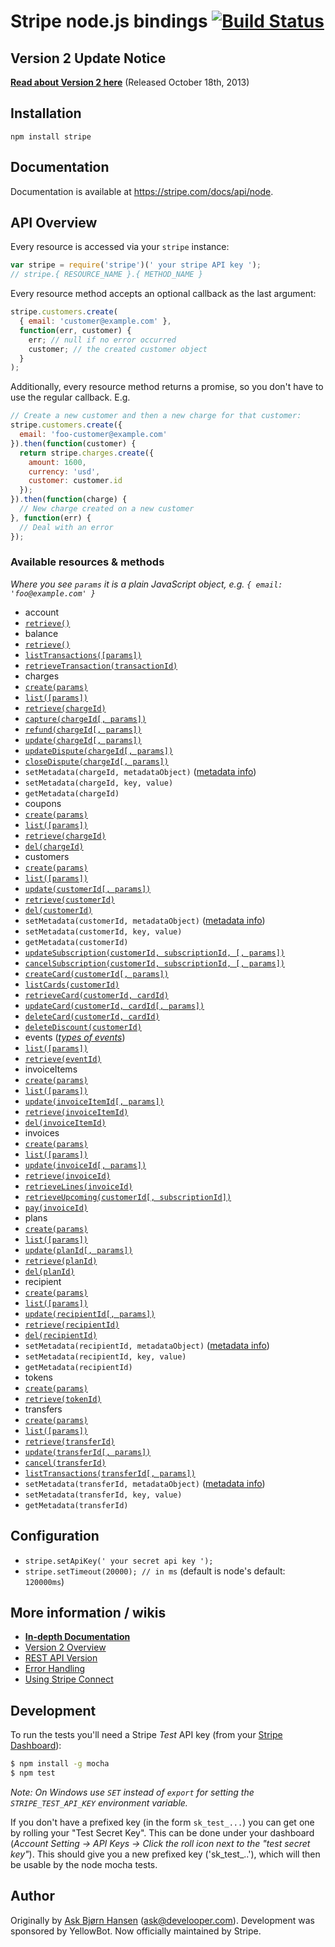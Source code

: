 # Stripe node.js bindings [![Build Status](https://travis-ci.org/stripe/stripe-node.png?branch=master)](https://travis-ci.org/stripe/stripe-node)

## Version 2 Update Notice

**[Read about Version 2 here](https://github.com/stripe/stripe-node/wiki/Version-2)** (Released October 18th, 2013)

## Installation

`npm install stripe`

## Documentation

Documentation is available at https://stripe.com/docs/api/node.

## API Overview

Every resource is accessed via your `stripe` instance:

```js
var stripe = require('stripe')(' your stripe API key ');
// stripe.{ RESOURCE_NAME }.{ METHOD_NAME }
```

Every resource method accepts an optional callback as the last argument:

```js
stripe.customers.create(
  { email: 'customer@example.com' },
  function(err, customer) {
    err; // null if no error occurred
    customer; // the created customer object
  }
);
```

Additionally, every resource method returns a promise, so you don't have to use the regular callback. E.g.

```js
// Create a new customer and then a new charge for that customer:
stripe.customers.create({
  email: 'foo-customer@example.com'
}).then(function(customer) {
  return stripe.charges.create({
    amount: 1600,
    currency: 'usd',
    customer: customer.id
  });
}).then(function(charge) {
  // New charge created on a new customer
}, function(err) {
  // Deal with an error
});
```

### Available resources & methods

*Where you see `params` it is a plain JavaScript object, e.g. `{ email: 'foo@example.com' }`*

 * account
  * [`retrieve()`](https://stripe.com/docs/api/node#retrieve_account)
 * balance
  * [`retrieve()`](https://stripe.com/docs/api/node#retrieve_balance)
  * [`listTransactions([params])`](https://stripe.com/docs/api/node#balance_history)
  * [`retrieveTransaction(transactionId)`](https://stripe.com/docs/api/node#retrieve_balance_transaction)
 * charges
  * [`create(params)`](https://stripe.com/docs/api/node#create_charge)
  * [`list([params])`](https://stripe.com/docs/api/node#list_charges)
  * [`retrieve(chargeId)`](https://stripe.com/docs/api/node#retrieve_charge)
  * [`capture(chargeId[, params])`](https://stripe.com/docs/api/node#charge_capture)
  * [`refund(chargeId[, params])`](https://stripe.com/docs/api/node#refund_charge)
  * [`update(chargeId[, params])`](https://stripe.com/docs/api/node#update_charge)
  * [`updateDispute(chargeId[, params])`](https://stripe.com/docs/api/node#update_dispute)
  * [`closeDispute(chargeId[, params])`](https://stripe.com/docs/api/node#close_dispute)
  * `setMetadata(chargeId, metadataObject)` ([metadata info](https://stripe.com/docs/api/node#metadata))
  * `setMetadata(chargeId, key, value)`
  * `getMetadata(chargeId)`
 * coupons
  * [`create(params)`](https://stripe.com/docs/api/node#create_coupon)
  * [`list([params])`](https://stripe.com/docs/api/node#list_coupons)
  * [`retrieve(chargeId)`](https://stripe.com/docs/api/node#retrieve_coupon)
  * [`del(chargeId)`](https://stripe.com/docs/api/node#delete_coupon)
 * customers
  * [`create(params)`](https://stripe.com/docs/api/node#create_customer)
  * [`list([params])`](https://stripe.com/docs/api/node#list_customers)
  * [`update(customerId[, params])`](https://stripe.com/docs/api/node#update_customer)
  * [`retrieve(customerId)`](https://stripe.com/docs/api/node#retrieve_customer)
  * [`del(customerId)`](https://stripe.com/docs/api/node#delete_customer)
  * `setMetadata(customerId, metadataObject)` ([metadata info](https://stripe.com/docs/api/node#metadata))
  * `setMetadata(customerId, key, value)`
  * `getMetadata(customerId)`
  * [`updateSubscription(customerId, subscriptionId, [, params])`](https://stripe.com/docs/api/node#update_subscription)
  * [`cancelSubscription(customerId, subscriptionId, [, params])`](https://stripe.com/docs/api/node#cancel_subscription)
  * [`createCard(customerId[, params])`](https://stripe.com/docs/api/node#create_card)
  * [`listCards(customerId)`](https://stripe.com/docs/api/node#list_cards)
  * [`retrieveCard(customerId, cardId)`](https://stripe.com/docs/api/node#retrieve_card)
  * [`updateCard(customerId, cardId[, params])`](https://stripe.com/docs/api/node#update_card)
  * [`deleteCard(customerId, cardId)`](https://stripe.com/docs/api/node#delete_card)
  * [`deleteDiscount(customerId)`](https://stripe.com/docs/api/node#delete_discount)
 * events (*[types of events](https://stripe.com/docs/api/node#event_types)*)
  * [`list([params])`](https://stripe.com/docs/api/node#list_events)
  * [`retrieve(eventId)`](https://stripe.com/docs/api/node#retrieve_event)
 * invoiceItems
  * [`create(params)`](https://stripe.com/docs/api/node#create_invoiceitem)
  * [`list([params])`](https://stripe.com/docs/api/node#list_invoiceitems)
  * [`update(invoiceItemId[, params])`](https://stripe.com/docs/api/node#update_invoiceitem)
  * [`retrieve(invoiceItemId)`](https://stripe.com/docs/api/node#retrieve_invoiceitem)
  * [`del(invoiceItemId)`](https://stripe.com/docs/api/node#delete_invoiceitem)
 * invoices
  * [`create(params)`](https://stripe.com/docs/api/node#create_invoice)
  * [`list([params])`](https://stripe.com/docs/api/node#list_customer_invoices)
  * [`update(invoiceId[, params])`](https://stripe.com/docs/api/node#update_invoice)
  * [`retrieve(invoiceId)`](https://stripe.com/docs/api/node#retrieve_invoice)
  * [`retrieveLines(invoiceId)`](https://stripe.com/docs/api/node#invoice_lines)
  * [`retrieveUpcoming(customerId[, subscriptionId])`](https://stripe.com/docs/api/node#retrieve_customer_invoice)
  * [`pay(invoiceId)`](https://stripe.com/docs/api/node#pay_invoice)
 * plans
  * [`create(params)`](https://stripe.com/docs/api/node#create_plan)
  * [`list([params])`](https://stripe.com/docs/api/node#list_plans)
  * [`update(planId[, params])`](https://stripe.com/docs/api/node#update_plan)
  * [`retrieve(planId)`](https://stripe.com/docs/api/node#retrieve_plan)
  * [`del(planId)`](https://stripe.com/docs/api/node#delete_plan)
 * recipient
  * [`create(params)`](https://stripe.com/docs/api/node#create_recipient)
  * [`list([params])`](https://stripe.com/docs/api/node#list_recipients)
  * [`update(recipientId[, params])`](https://stripe.com/docs/api/node#update_recipient)
  * [`retrieve(recipientId)`](https://stripe.com/docs/api/node#retrieve_recipient)
  * [`del(recipientId)`](https://stripe.com/docs/api/node#delete_recipient)
  * `setMetadata(recipientId, metadataObject)` ([metadata info](https://stripe.com/docs/api/node#metadata))
  * `setMetadata(recipientId, key, value)`
  * `getMetadata(recipientId)`
 * tokens
  * [`create(params)`](https://stripe.com/docs/api/node#create_card_token)
  * [`retrieve(tokenId)`](https://stripe.com/docs/api/node#retrieve_token)
 * transfers
  * [`create(params)`](https://stripe.com/docs/api/node#create_transfer)
  * [`list([params])`](https://stripe.com/docs/api/node#list_transfers)
  * [`retrieve(transferId)`](https://stripe.com/docs/api/node#retrieve_transfer)
  * [`update(transferId[, params])`](https://stripe.com/docs/api/node#update_transfer)
  * [`cancel(transferId)`](https://stripe.com/docs/api/node#cancel_transfer)
  * [`listTransactions(transferId[, params])`](https://stripe.com/docs/api/curl#list_transfers)
  * `setMetadata(transferId, metadataObject)` ([metadata info](https://stripe.com/docs/api/node#metadata))
  * `setMetadata(transferId, key, value)`
  * `getMetadata(transferId)`

## Configuration

 * `stripe.setApiKey(' your secret api key ');`
 * `stripe.setTimeout(20000); // in ms` (default is node's default: `120000ms`)

## More information / wikis

 * **[In-depth Documentation](https://stripe.com/docs/api/node)**
 * [Version 2 Overview](https://github.com/stripe/stripe-node/wiki/Version-2)
 * [REST API Version](https://github.com/stripe/stripe-node/wiki/REST-API-Version)
 * [Error Handling](https://github.com/stripe/stripe-node/wiki/Error-Handling)
 * [Using Stripe Connect](https://github.com/stripe/stripe-node/wiki/Using-Stripe-Connect-with-node.js)

## Development

To run the tests you'll need a Stripe *Test* API key (from your [Stripe Dashboard](https://manage.stripe.com)):

```bash
$ npm install -g mocha
$ npm test
```

*Note: On Windows use `SET` instead of `export` for setting the `STRIPE_TEST_API_KEY` environment variable.*

If you don't have a prefixed key (in the form `sk_test_...`) you can get one by rolling your "Test Secret Key". This can be done under your dashboard (*Account Setting -> API Keys -> Click the roll icon next to the "test secret key"*). This should give you a new prefixed key ('sk_test_..'), which will then be usable by the node mocha tests.

## Author

Originally by [Ask Bjørn Hansen](https://github.com/abh) (ask@develooper.com). Development was sponsored by YellowBot. Now officially maintained by Stripe.
